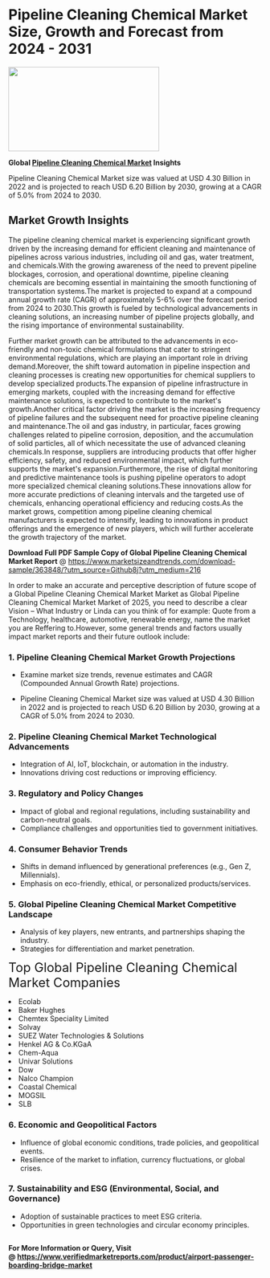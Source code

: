 <H1>Pipeline Cleaning Chemical Market Size, Growth and Forecast from 2024 - 2031</H1><img class="aligncenter size-medium wp-image-584254" src="https://thirdeyenews.in/wp-content/uploads/2024/09/Global-Market-Research-300x168.jpeg" alt="" width="300" height="168" /><p><strong>Global&nbsp;<a href="https://www.marketsizeandtrends.com/download-sample/363848/?utm_source=Github8j?utm_medium=216">Pipeline Cleaning Chemical Market</a> Insights</strong></p><p>Pipeline Cleaning Chemical Market size was valued at USD 4.30 Billion in 2022 and is projected to reach USD 6.20 Billion by 2030, growing at a CAGR of 5.0% from 2024 to 2030.</p><p><h2>Market Growth Insights</h2> The pipeline cleaning chemical market is experiencing significant growth driven by the increasing demand for efficient cleaning and maintenance of pipelines across various industries, including oil and gas, water treatment, and chemicals.With the growing awareness of the need to prevent pipeline blockages, corrosion, and operational downtime, pipeline cleaning chemicals are becoming essential in maintaining the smooth functioning of transportation systems.The market is projected to expand at a compound annual growth rate (CAGR) of approximately 5-6% over the forecast period from 2024 to 2030.This growth is fueled by technological advancements in cleaning solutions, an increasing number of pipeline projects globally, and the rising importance of environmental sustainability.<p>Further market growth can be attributed to the advancements in eco-friendly and non-toxic chemical formulations that cater to stringent environmental regulations, which are playing an important role in driving demand.Moreover, the shift toward automation in pipeline inspection and cleaning processes is creating new opportunities for chemical suppliers to develop specialized products.The expansion of pipeline infrastructure in emerging markets, coupled with the increasing demand for effective maintenance solutions, is expected to contribute to the market's growth.Another critical factor driving the market is the increasing frequency of pipeline failures and the subsequent need for proactive pipeline cleaning and maintenance.The oil and gas industry, in particular, faces growing challenges related to pipeline corrosion, deposition, and the accumulation of solid particles, all of which necessitate the use of advanced cleaning chemicals.In response, suppliers are introducing products that offer higher efficiency, safety, and reduced environmental impact, which further supports the market's expansion.Furthermore, the rise of digital monitoring and predictive maintenance tools is pushing pipeline operators to adopt more specialized chemical cleaning solutions.These innovations allow for more accurate predictions of cleaning intervals and the targeted use of chemicals, enhancing operational efficiency and reducing costs.As the market grows, competition among pipeline cleaning chemical manufacturers is expected to intensify, leading to innovations in product offerings and the emergence of new players, which will further accelerate the growth trajectory of the market.<p><span class=""><strong>Download Full PDF Sample Copy of Global Pipeline Cleaning Chemical Market Report</strong> @ <a href="https://www.marketsizeandtrends.com/download-sample/363848/?utm_source=Github8j?utm_medium=216" target="_blank">https://www.marketsizeandtrends.com/download-sample/363848/?utm_source=Github8j?utm_medium=216</a></span></p><p>In order to make an accurate and perceptive description of future scope of a Global&nbsp;Pipeline Cleaning Chemical Market Market as Global&nbsp;Pipeline Cleaning Chemical Market Market of 2025, you need to describe a clear Vision &ndash; What Industry or Linda can you think of for example: Quote from a Technology, healthcare, automotive, renewable energy, name the market you are Reffering to.However, some general trends and factors usually impact market reports and their future outlook include:</p><h3>1.&nbsp;<strong>Pipeline Cleaning Chemical Market Growth Projections</strong></h3><ul><li>Examine market size trends, revenue estimates and CAGR (Compounded Annual Growth Rate) projections.</li><li><p>Pipeline Cleaning Chemical Market size was valued at USD 4.30 Billion in 2022 and is projected to reach USD 6.20 Billion by 2030, growing at a CAGR of 5.0% from 2024 to 2030.</p></li></ul><h3>2.&nbsp;<strong>Pipeline Cleaning Chemical Market Technological Advancements</strong></h3><ul><li>Integration of AI, IoT, blockchain, or automation in the industry.</li><li>Innovations driving cost reductions or improving efficiency.</li></ul><h3>3.&nbsp;<strong>Regulatory and Policy Changes</strong></h3><ul><li>Impact of global and regional regulations, including sustainability and carbon-neutral goals.</li><li>Compliance challenges and opportunities tied to government initiatives.</li></ul><h3>4.&nbsp;<strong>Consumer Behavior Trends</strong></h3><ul><li>Shifts in demand influenced by generational preferences (e.g., Gen Z, Millennials).</li><li>Emphasis on eco-friendly, ethical, or personalized products/services.</li></ul><h3>5.&nbsp;<strong>Global Pipeline Cleaning Chemical Market Competitive Landscape</strong></h3><ul><li>Analysis of key players, new entrants, and partnerships shaping the industry.</li><li>Strategies for differentiation and market penetration.</li></ul><p data-pm-slice="1 1 []"><span style="color: inherit; font-family: inherit; font-size: 25px;">Top Global Pipeline Cleaning Chemical Market Companies</span></p><div class="" data-test-id=""><p><li>Ecolab</li><li> Baker Hughes</li><li> Chemtex Speciality Limited</li><li> Solvay</li><li> SUEZ Water Technologies & Solutions</li><li> Henkel AG & Co.KGaA</li><li> Chem-Aqua</li><li> Univar Solutions</li><li> Dow</li><li> Nalco Champion</li><li> Coastal Chemical</li><li> MOGSIL</li><li> SLB</li></p></div><h3>6.&nbsp;<strong>Economic and Geopolitical Factors</strong></h3><ul><li>Influence of global economic conditions, trade policies, and geopolitical events.</li><li>Resilience of the market to inflation, currency fluctuations, or global crises.</li></ul><h3>7.&nbsp;<strong>Sustainability and ESG (Environmental, Social, and Governance)</strong></h3><ul><li>Adoption of sustainable practices to meet ESG criteria.</li><li>Opportunities in green technologies and circular economy principles.</li></ul><h2><strong style="font-size: 14px;">For More Information or Query, Visit @&nbsp;</strong><a style="background-color: #ffffff; font-size: 14px;" href="https://www.marketsizeandtrends.com/report/pipeline-cleaning-chemical-market/" target="_blank">https://www.verifiedmarketreports.com/product/airport-passenger-boarding-bridge-market</a></h2>